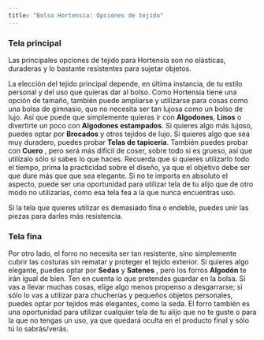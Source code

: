 ```yaml
---
title: "Bolso Hortensia: Opciones de tejido"
---
```


### Tela principal

Las principales opciones de tejido para Hortensia son no elásticas, duraderas y lo bastante resistentes para sujetar objetos.

La elección del tejido principal depende, en última instancia, de tu estilo personal y del uso que quieras dar al bolso. Como Hortensia tiene una opción de tamaño, también puede ampliarse y utilizarse para cosas como una bolsa de gimnasio, que no necesita ser tan lujosa como un bolso de lujo. Así que puede que simplemente quieras ir con **Algodones**, **Linos** o divertirte un poco con **Algodones estampados**. Si quieres algo más lujoso, puedes optar por **Brocados** y otros tejidos de lujo. Si quieres algo que sea muy duradero, puedes probar **Telas de tapicería**. También puedes probar con **Cuero** , pero será más difícil de coser, sobre todo si es grueso, así que utilízalo sólo si sabes lo que haces. Recuerda que si quieres utilizarlo todo el tiempo, prima la practicidad sobre el diseño, ya que el objetivo debe ser que dure más que que sea elegante. Si no te importa en absoluto el aspecto, puede ser una oportunidad para utilizar tela de tu alijo que de otro modo no utilizarías, como esa tela fea a la que nunca encuentras uso.

<Note>

Si la tela que quieres utilizar es demasiado fina o endeble, puedes unir las piezas para darles más resistencia.

</Note>

### Tela fina

Por otro lado, el forro no necesita ser tan resistente, sino simplemente cubrir las costuras sin rematar y proteger el tejido exterior. Si quieres algo elegante, puedes optar por **Sedas** y **Satenes** , pero los forros **Algodón** te irán igual de bien. Ten en cuenta lo que pretendes guardar en la bolsa. Si vas a llevar muchas cosas, elige algo menos propenso a desgarrarse; si sólo lo vas a utilizar para chucherías y pequeños objetos personales, puedes optar por tejidos más elegantes, como la seda. El forro también es una oportunidad para utilizar cualquier tela de tu alijo que no te guste o para la que no tengas un uso, ya que quedará oculta en el producto final y sólo tú lo sabrás/verás.
